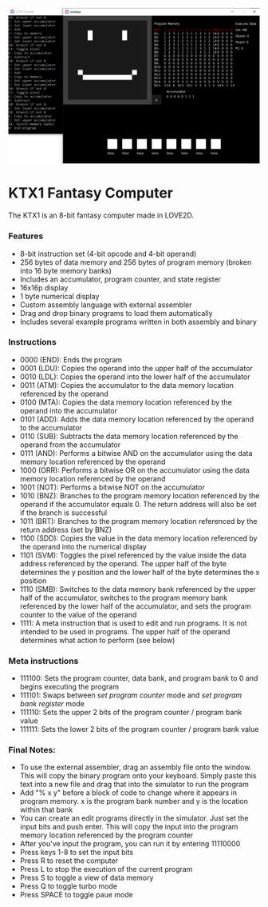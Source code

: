 [![](https://github.com/KINGTUT10101/KTX1FantasyComputer/blob/main/thumbnail.png)](http://https://github.com/KINGTUT10101/KTX1FantasyComputer/blob/main/thumbnail.png)
# KTX1 Fantasy Computer
The KTX1 is an 8-bit fantasy computer made in LOVE2D.


### Features
- 8-bit instruction set (4-bit opcode and 4-bit operand)
- 256 bytes of data memory and 256 bytes of program memory (broken into 16 byte memory banks)
- Includes an accumulator, program counter, and state register
- 16x16p display
- 1 byte numerical display
- Custom assembly language with external assembler
- Drag and drop binary programs to load them automatically
- Includes several example programs written in both assembly and binary

### Instructions
- 0000 (END): Ends the program
- 0001 (LDU): Copies the operand into the upper half of the accumulator
- 0010 (LDL): Copies the operand into the lower half of the accumulator
- 0011 (ATM): Copies the accumulator to the data memory location referenced by the operand
- 0100 (MTA): Copies the data memory location referenced by the operand into the accumulator
- 0101 (ADD): Adds the data memory location referenced by the operand to the accumulator
- 0110 (SUB): Subtracts the data memory location referenced by the operand from the accumulator
- 0111 (AND): Performs a bitwise AND on the accumulator using the data memory location referenced by the operand
- 1000 (ORR): Performs a bitwise OR on the accumulator using the data memory location referenced by the operand
- 1001 (NOT): Performs a bitwise NOT on the accumulator
- 1010 (BNZ): Branches to the program memory location referenced by the operand if the accumulator equals 0. The return address will also be set if the branch is successful
- 1011 (BRT): Branches to the program memory location referenced by the return address (set by BNZ)
- 1100 (SDD): Copies the value in the data memory location referenced by the operand into the numerical display
- 1101 (SVM): Toggles the pixel referenced by the value inside the data address referenced by the operand. The upper half of the byte determines the y position and the lower half of the byte determines the x position
- 1110 (SMB): Switches to the data memory bank referenced by the upper half of the accumulator, switches to the program memory bank referenced by the lower half of the accumulator, and sets the program counter to the value of the operand
- 1111: A meta instruction that is used to edit and run programs. It is not intended to be used in programs. The upper half of the operand determines what action to perform (see below)

### Meta instructions
- 111100: Sets the program counter, data bank, and program bank to 0 and begins executing the program
- 111101: Swaps between *set program counter* mode and *set program bank register* mode
- 111110: Sets the upper 2 bits of the program counter / program bank value
- 111111: Sets the lower 2 bits of the program counter / program bank value

### Final Notes:
- To use the external assembler, drag an assembly file onto the window. This will copy the binary program onto your keyboard. Simply paste this text into a new file and drag that into the simulator to run the program
- Add "% x y" before a block of code to change where it appears in program memory. x is the program bank number and y is the location within that bank
- You can create an edit programs directly in the simulator. Just set the input bits and push enter. This will copy the input into the program memory location referenced by the program counter
- After you've input the program, you can run it by entering 11110000
- Press keys 1-8 to set the input bits
- Press R to reset the computer
- Press L to stop the execution of the current program
- Press S to toggle a view of data memory
- Press Q to toggle turbo mode
- Press SPACE to toggle paue mode
